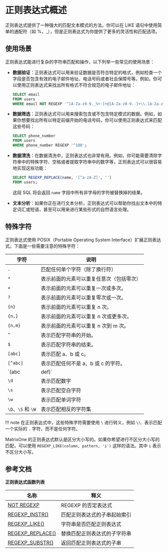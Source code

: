 # 正则表达式概述

正则表达式提供了一种强大的匹配文本模式的方法。你可以在 LIKE 语句中使用简单的通配符（如 %，_），但是正则表达式为你提供了更多的灵活性和匹配选项。

## 使用场景

正则表达式能进行复杂的字符串匹配和操作，以下列举一些常见的使用场景：

- **数据验证**：正则表达式可以用来验证数据是否符合特定的格式，例如检查一个字段是否包含有效的电子邮件地址、电话号码或者社会保障号等。例如，你可以使用正则表达式来找出所有格式不符合规范的电子邮件地址：

    ```sql
    SELECT email
    FROM users
    WHERE email NOT REGEXP '^[A-Za-z0-9._%+-]+@[A-Za-z0-9.-]+\\.[A-Za-z]{2,}$';
    ```

- **数据筛选**：正则表达式可以用来搜索包含或不包含特定模式的数据。例如，如果你想要找出所有以特定前缀开始的电话号码，你可以使用正则表达式来匹配这些号码：

    ```sql
    SELECT phone_number
    FROM users
    WHERE phone_number REGEXP '^180';
    ```

- **数据清洗**：在数据清洗中，正则表达式也非常有用。例如，你可能需要清除字符串中的特殊字符、空格或者提取字符串中的数字等，正则表达式可以很容易地实现这些功能：

    ```sql
    SELECT REGEXP_REPLACE(name, '[^a-zA-Z]', '')
    FROM users;
    ```

    这段 SQL 将会返回 `name` 字段中所有非字母的字符被替换掉的结果。

- **文本分析**：如果你正在进行文本分析，正则表达式可以帮助你找出文本中的特定词汇或短语，甚至可以用来进行某些形式的自然语言处理。

## 特殊字符

正则表达式使用 POSIX（Portable Operating System Interface）扩展正则表达式。下面是一些需要注意的特殊字符：

|字符|说明|
|---|---|
| `.`  |  匹配任何单个字符（除了换行符） |
| `*`  | 表示前面的元素可以重复任意次（包括零次）  |
| `+`  |  表示前面的元素可以重复一次或多次。 |
|  `?` |  表示前面的元素可以重复零次或一次。 |  
| `{n}`  |  表示前面的元素可以重复 n 次。 |
| `{n,}`  |  表示前面的元素可以重复 n 次或更多次。 |
| `{n,m}`  | 表示前面的元素可以重复 n 次到 m 次。  |
| `^`  | 表示匹配字符串的开始。  |
| `$`  | 表示匹配字符串的结束。  |
| `[abc]`  | 表示匹配 a、b 或 c。  |
| `[^abc]`  | 表示匹配任何不是 a、b 或 c 的字符。  |
| `(abc|def)`  | 表示匹配 abc 或 def。  |
| `\d`  |  表示匹配数字 |
| `\s`  | 表示匹配空白字符  |
| `\w` |  表示匹配单词字符 |
|`\D`、`\S` 和 `\W` |表示匹配相反的字符集|

!!! note
    在正则表达式中，这些特殊字符需要使用 `\` 进行转义，例如 `\\.` 表示匹配一个实际的 `.` 字符，而不是任何字符。

MatrixOne 的正则表达式默认是区分大小写的。如果你希望进行不区分大小写的匹配，可以使用 `REGEXP_LIKE(column, pattern, 'i')` 这样的语法。其中 `i` 表示不区分大小写。

## 参考文档

**正则表达式函数列表**

|名称 |释义|
|---|---|
|[NOT REGEXP](not-regexp.md)| REGEXP 的否定表达式|
|[REGEXP_INSTR()](regexp-instr.md) |匹配正则表达式的子串起始索引|
|[REGEXP_LIKE()](regexp-like.md)|字符串是否匹配正则表达式|
|[REGEXP_REPLACE()](regexp-replace.md)|替换匹配正则表达式的子字符串|
|[REGEXP_SUBSTR()](regexp-substr.md)|返回匹配正则表达式的子串|
